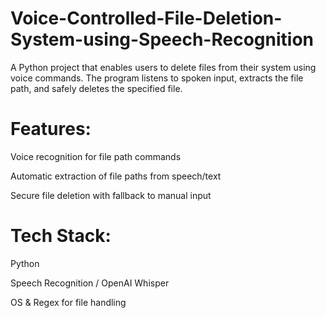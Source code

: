 # Voice-Controlled-File-Deletion-System-using-Speech-Recognition
A Python project that enables users to delete files from their system using voice commands. The program listens to spoken input, extracts the file path, and safely deletes the specified file.

# Features:
Voice recognition for file path commands

Automatic extraction of file paths from speech/text

Secure file deletion with fallback to manual input

# Tech Stack:
Python

Speech Recognition / OpenAI Whisper

OS & Regex for file handling
